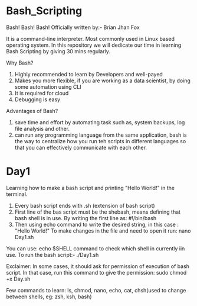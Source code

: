 # Bash_Scripting

Bash! Bash! Bash!
Officially written by:- Brian Jhan Fox

It is a command-line interpreter. Most commonly used in Linux based operating system.
In this repository we will dedicate our time in learning Bash Scripting by giving 30 mins regularly.

Why Bash?
1. Highly recommended to learn by Developers and well-payed
2. Makes you more flexible, if you are working as a data scientist, by doing some automation using CLI
3. It is required for cloud
4. Debugging is easy

Advantages of Bash?
1. save time and effort by automating task such as, system backups, log file analysis and other.
2. can run any programming language from the same application, bash is the way to centralize how you run teh scripts in different languages so that you can effectively communicate with each other.


# Day1
Learning how to make a bash script and printing "Hello World!" in the terminal.
1. Every bash script ends with .sh (extension of bash script)
2. First line of the bas script must be the shebash, means defining that bash shell is in use. By writing the first line as: #!/bin/bash
3. Then using echo command to write the desired string, in this case : "Hello World!"
To make changes in the file and need to open it run: nano Day1.sh

You can use: echo $SHELL command to check which shell in currently iin use.
To run the bash script:- ./Day1.sh

Exclaimer: In some cases, it should ask for permission of execution of bash script. In that case, run this command to give the permission: sudo chmod +x Day.sh


Few commands to learn: ls, chmod, nano, echo, cat, chsh(used to change between shells, eg: zsh, ksh, bash) 
